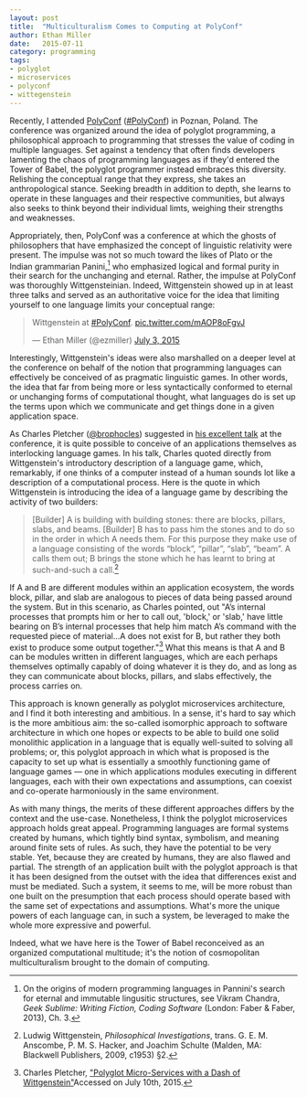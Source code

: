 ```yaml
---
layout: post
title:  "Multiculturalism Comes to Computing at PolyConf"
author: Ethan Miller
date:   2015-07-11
category: programming
tags: 
- polyglot 
- microservices 
- polyconf 
- wittegenstein
---
```


Recently, I attended [PolyConf](http://polyconf.com) ([#PolyConf](https://twitter.com/hashtag/PolyConf)) in Poznan, Poland. The conference was organized around the idea of polyglot programming, a philosophical approach to programming that stresses the value of coding in multiple languages. Set against a tendency that often finds developers lamenting the chaos of programming languages as if they'd entered the Tower of Babel, the polyglot programmer instead embraces this diversity. Relishing the conceptual range that they express, she takes an anthropological stance. Seeking breadth in addition to depth, she learns to operate in these languages and their respective communities, but always also seeks to think beyond their individual limts, weighing their strengths and weaknesses.

Appropriately, then, PolyConf was a conference at which the ghosts of philosophers that have emphasized the concept of linguistic relativity were present. The impulse was not so much toward the likes of Plato or the Indian grammarian Panini,[^1] who emphasized logical and formal purity in their search for the unchanging and eternal. Rather, the impulse at PolyConf was thoroughly Wittgensteinian. Indeed, Wittgenstein showed up in at least three talks and served as an authoritative voice for the idea that limiting yourself to one language limits your conceptual range:

<blockquote class="twitter-tweet" lang="en"><p lang="de" dir="ltr">Wittgenstein at <a href="https://twitter.com/hashtag/PolyConf?src=hash">#PolyConf</a>. <a href="http://t.co/mAOP8oFgvJ">pic.twitter.com/mAOP8oFgvJ</a></p>&mdash; Ethan Miller (@ezmiller) <a href="https://twitter.com/ezmiller/status/616974145973288965">July 3, 2015</a></blockquote>
<script async src="//platform.twitter.com/widgets.js" charset="utf-8"></script>

Interestingly, Wittgenstein's ideas were also marshalled on a deeper level at the conference on behalf of the notion that programming languages can effectively be conceived of as pragmatic linguistic games. In other words, the idea that far from being more or less syntactically conformed to eternal or unchanging forms of computational thought, what languages do is set up the terms upon which we communicate and get things done in a given application space. 

As Charles Pletcher ([@brophocles](http://twitter.com/brophocles)) suggested in [his excellent talk](http://t.co/dnQRC9XC18) at the conference, it is quite possible to conceive of an applications themselves as interlocking language games. In his talk, Charles quoted directly from Wittgenstein's introductory description of a language game, which, remarkably, if one thinks of a computer instead of a human sounds lot like a description of a computational process. Here is the quote in which Wittgenstein is introducing the idea of a language game by describing the activity of two builders:

> [Builder] A is building with building stones: there are blocks, pillars, slabs, and beams. [Builder] B has to
pass him the stones and to do so in the order in which A needs them. For this purpose
they make use of a language consisting of the words “block”, “pillar”, “slab”, “beam”. A
calls them out; B brings the stone which he has learnt to bring at such-and-such a call.[^2]

If A and B are different modules within an application ecosystem, the words block, pillar, and slab are analogous to pieces of data being passed around the system. But in this scenario, as Charles pointed, out "A’s internal processes that prompts him or her to call out, 'block,' or 'slab,' have little bearing on B’s internal processes that help him match A’s command with the requested piece of material...A does not exist for B, but rather they both exist to produce some output together."[^3] What this means is that A and B can be modules written in different languages, which are each perhaps themselves optimally capably of doing whatever it is they do, and as long as they can communicate about blocks, pillars, and slabs effectively, the process carries on.

This approach is known generally as polyglot microservices architecture, and I find it both interesting and ambitious. In a sense, it's hard to say which is the more ambitious aim: the so-called isomorphic approach to software architecture in which one hopes or expects to be able to build one solid monolithic application in a language that is equally well-suited to solving all problems; or, this polyglot approach in which what is proposed is the capacity to set up what is essentially a smoothly functioning game of language games &mdash; one in which applications modules executing in different languages, each with their own expectations and assumptions, can coexist and co-operate harmoniously in the same environment.

As with many things, the merits of these different approaches differs by the context and the use-case. Nonetheless, I think the polyglot microservices approach holds great appeal. Programming languages are formal systems created by humans, which tightly bind syntax, symbolism, and meaning around finite sets of rules. As such, they have the potential to be very stable. Yet, because they are created by humans, they are also flawed and partial. The strength of an application built with the polyglot approach is that it has been designed from the outset with the idea that differences exist and must be mediated. Such a system, it seems to me, will be more robust than one built on the presumption that each process should operate based with the same set of expectations and assumptions. What's more the unique powers of each language can, in such a system, be leveraged to make the whole more expressive and powerful. 

Indeed, what we have here is the Tower of Babel reconceived as an organized computational multitude; it's the notion of cosmopolitan multiculturalism brought to the domain of computing.

[^1]: On the origins of modern programming languages in Pannini's search for eternal and immutable lingusitic structures, see Vikram Chandra, <em>Geek Sublime: Writing Fiction, Coding Software</em> (London: Faber & Faber, 2013), Ch. 3.
[^2]: Ludwig Wittgenstein, <em>Philosophical Investigations</em>, trans. G. E. M. Anscombe, P. M. S. Hacker, and Joachim Schulte (Malden, MA: Blackwell Publishers, 2009, c1953) §2.
[^3]: Charles Pletcher, ["Polyglot Micro-Services with a Dash of Wittgenstein"](https%3A%2F%2Fdl.dropboxusercontent.com%2Fu%2F24477149%2FCharles%20Pletcher%20-%20Polyglot%20Micro-Services%20with%20a%20Dash%20of%20Wittgenstein.pdf)Accessed on July 10th, 2015.

